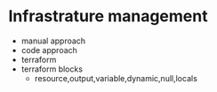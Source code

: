 # Infrastrature management
 - manual approach
 - code approach
- terraform
- terraform blocks
  - resource,output,variable,dynamic,null,locals